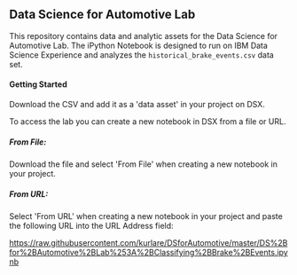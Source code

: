 ## Data Science for Automotive Lab

This repository contains data and analytic assets for the Data Science for Automotive Lab.  The iPython Notebook is designed to run on IBM Data Science Experience and analyzes the `historical_brake_events.csv` data set.

#### Getting Started

Download the CSV and add it as a 'data asset' in your project on DSX.

To access the lab you can create a new notebook in DSX from a file or URL.  

##### From File:  
Download the file and select 'From File' when creating a new notebook in your project.

##### From URL:
Select 'From URL' when creating a new notebook in your project and paste the following URL into the URL Address field:

https://raw.githubusercontent.com/kurlare/DSforAutomotive/master/DS%2Bfor%2BAutomotive%2BLab%253A%2BClassifying%2BBrake%2BEvents.ipynb


